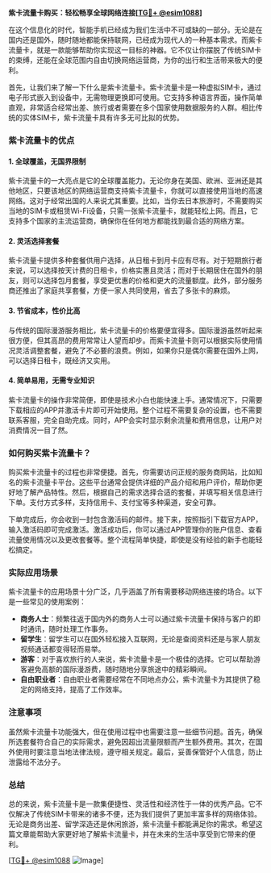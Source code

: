 **紫卡流量卡购买：轻松畅享全球网络连接[[TG💪+ @esim1088](https://t.me/s/esim1088)]**

在这个信息化的时代，智能手机已经成为我们生活中不可或缺的一部分。无论是在国内还是国外，随时随地都能保持联网，已经成为现代人的一种基本需求。而紫卡流量卡，就是一款能够帮助你实现这一目标的神器。它不仅让你摆脱了传统SIM卡的束缚，还能在全球范围内自由切换网络运营商，为你的出行和生活带来极大的便利。

首先，让我们来了解一下什么是紫卡流量卡。紫卡流量卡是一种虚拟SIM卡，通过电子形式嵌入到设备中，无需物理更换即可使用。它支持多种语言界面，操作简单直观，非常适合经常出差、旅行或者需要在多个国家使用数据服务的人群。相比传统的实体SIM卡，紫卡流量卡具有许多无可比拟的优势。

### 紫卡流量卡的优点

#### 1. 全球覆盖，无国界限制

紫卡流量卡的一大亮点是它的全球覆盖能力。无论你身在美国、欧洲、亚洲还是其他地区，只要该地区的网络运营商支持紫卡流量卡，你就可以直接使用当地的高速网络。这对于经常出国的人来说尤其重要。比如，当你去日本旅游时，不需要购买当地的SIM卡或租赁Wi-Fi设备，只需一张紫卡流量卡，就能轻松上网。而且，它支持多个国家的主流运营商，确保你在任何地方都能找到最合适的网络方案。

#### 2. 灵活选择套餐

紫卡流量卡提供多种套餐供用户选择，从日租卡到月卡应有尽有。对于短期旅行者来说，可以选择按天计费的日租卡，价格实惠且灵活；而对于长期居住在国外的朋友，则可以选择包月套餐，享受更优惠的价格和更大的流量额度。此外，部分服务商还推出了家庭共享套餐，方便一家人共同使用，省去了多张卡的麻烦。

#### 3. 节省成本，性价比高

与传统的国际漫游服务相比，紫卡流量卡的价格要便宜得多。国际漫游虽然听起来很方便，但其高昂的费用常常让人望而却步。而紫卡流量卡则可以根据实际使用情况灵活调整套餐，避免了不必要的浪费。例如，如果你只是偶尔需要在国外上网，可以选择日租卡，既经济又实用。

#### 4. 简单易用，无需专业知识

紫卡流量卡的操作非常简便，即使是技术小白也能快速上手。通常情况下，只需要下载相应的APP并激活卡片即可开始使用。整个过程不需要复杂的设置，也不需要联系客服，完全自助完成。同时，APP会实时显示剩余流量和费用信息，让用户对消费情况一目了然。

### 如何购买紫卡流量卡？

购买紫卡流量卡的过程也非常便捷。首先，你需要访问正规的服务商网站，比如知名的紫卡流量卡平台。这些平台通常会提供详细的产品介绍和用户评价，帮助你更好地了解产品特性。然后，根据自己的需求选择合适的套餐，并填写相关信息进行下单。支付方式多样，支持信用卡、支付宝等多种渠道，安全可靠。

下单完成后，你会收到一封包含激活码的邮件。接下来，按照指引下载官方APP，输入激活码即可完成激活。激活成功后，你可以通过APP管理你的账户信息、查看流量使用情况以及更改套餐等。整个流程简单快捷，即使是没有经验的新手也能轻松搞定。

### 实际应用场景

紫卡流量卡的应用场景十分广泛，几乎涵盖了所有需要移动网络连接的场合。以下是一些常见的使用案例：

- **商务人士**：频繁往返于国内外的商务人士可以通过紫卡流量卡保持与客户的即时通讯，随时处理工作事务。
- **留学生**：留学生可以在国外轻松接入互联网，无论是查阅资料还是与家人朋友视频通话都变得轻而易举。
- **游客**：对于喜欢旅行的人来说，紫卡流量卡是一个极佳的选择。它可以帮助游客避免高额的国际漫游费，随时随地分享旅途中的精彩瞬间。
- **自由职业者**：自由职业者需要经常在不同地点办公，紫卡流量卡为其提供了稳定的网络支持，提高了工作效率。

### 注意事项

虽然紫卡流量卡功能强大，但在使用过程中也需要注意一些细节问题。首先，确保所选套餐符合自己的实际需求，避免因超出流量限额而产生额外费用。其次，在国外使用时要注意当地法律法规，遵守相关规定。最后，妥善保管好个人信息，防止泄露给不法分子。

### 总结

总的来说，紫卡流量卡是一款集便捷性、灵活性和经济性于一体的优秀产品。它不仅解决了传统SIM卡带来的诸多不便，还为我们提供了更加丰富多样的网络体验。无论是商务出差、留学深造还是休闲旅游，紫卡流量卡都能满足你的需求。希望这篇文章能帮助大家更好地了解紫卡流量卡，并在未来的生活中享受到它带来的便利。

[[TG💪+ @esim1088](https://t.me/s/esim1088) ![Image](https://i.postimg.cc/4NQfJmqS/Snipaste-2025-05-13-00-14-12.png)]